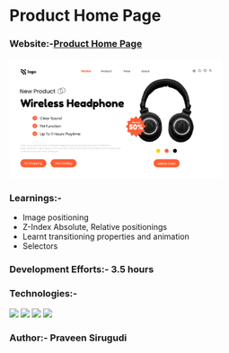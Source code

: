 # Product Home Page

### Website:-[Product Home Page](https://venerable-liger-e67d54.netlify.app/)

<img src="https://github.com/sirugudipraveen3637/ProductHomePage_7/blob/main/7.png" height="50%" width="75%"/>


### Learnings:-

  - Image positioning
  - Z-Index  Absolute, Relative positionings
  - Learnt transitioning properties and animation
  - Selectors
  
### Development Efforts:- 3.5 hours
  
### Technologies:-
<span>
<img src="https://img.shields.io/badge/html5%20-%23E34F26.svg?&style=for-the-badge&logo=html5&logoColor=white"/>
<img src="https://img.shields.io/badge/css3%20-%231572B6.svg?&style=for-the-badge&logo=css3&logoColor=white"/>
<img src="https://img.shields.io/badge/git%20-%23404d59.svg?&style=for-the-badge&logo=git&logoColor=white"/>
<img src="https://img.shields.io/badge/github%20-%23121011.svg?&style=for-the-badge&logo=github&logoColor=white"/>
</span>


### Author:- <b>Praveen Sirugudi<b>


